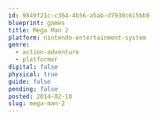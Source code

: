 ```yaml
---
id: 9849f21c-c364-4b56-a5ab-d7939c615bb0
blueprint: games
title: Mega Man 2
platform: nintendo-entertainment-system
genre:
  - action-adventure
  - platformer
digital: false
physical: true
guide: false
pending: false
posted: 2014-02-10
slug: mega-man-2
---
```


